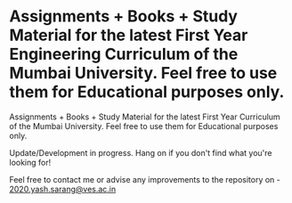 
Assignments + Books + Study Material for the latest First Year Engineering Curriculum of the Mumbai University.
Feel free to use them for Educational purposes only.
=======
Assignments + Books + Study Material for the latest First Year Curriculum of the Mumbai University.
Feel free to use them for Educational purposes only.

Update/Development in progress. Hang on if you don't find what you're looking for!

Feel free to contact me or advise any improvements to the repository on -
2020.yash.sarang@ves.ac.in
